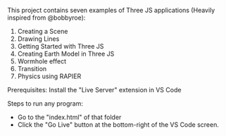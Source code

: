 This project contains seven examples of Three JS applications (Heavily inspired from @bobbyroe):

1. Creating a Scene
2. Drawing Lines
3. Getting Started with Three JS
4. Creating Earth Model in Three JS
5. Wormhole effect
6. Transition
7. Physics using RAPIER

Prerequisites:
Install the "Live Server" extension in VS Code

Steps to run any program:
- Go to the "index.html" of that folder
- Click the "Go Live" button at the bottom-right of the VS Code screen.
